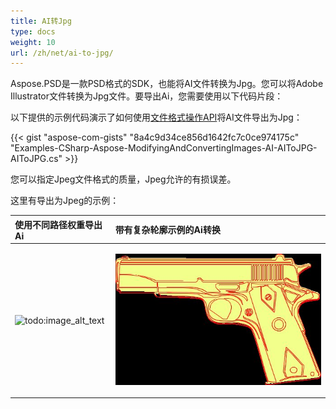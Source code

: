 ```yaml
---
title: AI转Jpg
type: docs
weight: 10
url: /zh/net/ai-to-jpg/
---
```


Aspose.PSD是一款PSD格式的SDK，也能将AI文件转换为Jpg。您可以将Adobe Illustrator文件转换为Jpg文件。要导出Ai，您需要使用以下代码片段：

以下提供的示例代码演示了如何使用[文件格式操作API](/zh/psd/net/manipulate-different-image-file-formats/)将AI文件导出为Jpg：

{{< gist "aspose-com-gists" "8a4c9d34ce856d1642fc7c0ce974175c" "Examples-CSharp-Aspose-ModifyingAndConvertingImages-AI-AIToJPG-AIToJPG.cs" >}}

您可以指定Jpeg文件格式的质量，Jpeg允许的有损误差。

这里有导出为Jpeg的示例：

|**使用不同路径权重导出Ai**|**带有复杂轮廓示例的Ai转换**|
| :- | :- |
|![todo:image_alt_text](ai-to-jpg_1)|<p>![todo:image_alt_text](ai-to-jpg_2.jpg)</p><p> </p>|
